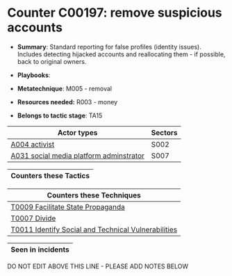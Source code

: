 # Counter C00197: remove suspicious accounts

* **Summary**: Standard reporting for false profiles (identity issues).  Includes detecting hijacked accounts and reallocating them - if possible, back to original owners. 

* **Playbooks**: 

* **Metatechnique**: M005 - removal

* **Resources needed:** R003 - money

* **Belongs to tactic stage**: TA15


| Actor types | Sectors |
| ----------- | ------- |
| [A004 activist](../generated_pages/actortypes/A004.md) | S002 |
| [A031 social media platform adminstrator](../generated_pages/actortypes/A031.md) | S007 |



| Counters these Tactics |
| ---------------------- |



| Counters these Techniques |
| ------------------------- |
| [T0009 Facilitate State Propaganda](../generated_pages/techniques/T0009.md) |
| [T0007 Divide](../generated_pages/techniques/T0007.md) |
| [T0011 Identify Social and Technical Vulnerabilities](../generated_pages/techniques/T0011.md) |



| Seen in incidents |
| ----------------- |


DO NOT EDIT ABOVE THIS LINE - PLEASE ADD NOTES BELOW